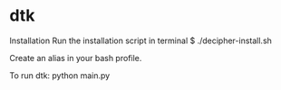 # dtk

Installation
Run the installation script in terminal
$ ./decipher-install.sh

Create an alias in your bash profile.

To run dtk:
python main.py


